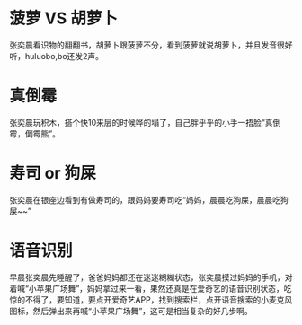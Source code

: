 # 菠萝 VS 胡萝卜

张奕晨看识物的翻翻书，胡萝卜跟菠萝不分，看到菠萝就说胡萝卜，并且发音很好听，huluobo,bo还发2声。

# 真倒霉

张奕晨玩积木，搭个快10来层的时候哗的塌了，自己胖乎乎的小手一捂脸“真倒霉，倒霉熊”。

# 寿司 or 狗屎

张奕晨在银座边看到有做寿司的，跟妈妈要寿司吃“妈妈，晨晨吃狗屎，晨晨吃狗屎~~”

# 语音识别

早晨张奕晨先睡醒了，爸爸妈妈都还在迷迷糊糊状态，张奕晨摸过妈妈的手机，对着喊“小苹果广场舞”，妈妈拿过来一看，果然还真是在爱奇艺的语音识别状态，吃惊的不得了，要知道，要点开爱奇艺APP，找到搜索栏，点开语音搜索的小麦克风图标，然后弹出来再喊“小苹果广场舞”，这可是相当复杂的好几步啊。

